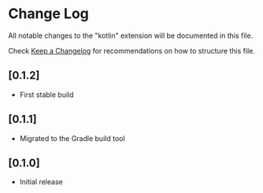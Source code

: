 # Change Log
All notable changes to the "kotlin" extension will be documented in this file.

Check [Keep a Changelog](http://keepachangelog.com/) for recommendations on how to structure this file.

## [0.1.2]
- First stable build

## [0.1.1]
- Migrated to the Gradle build tool

## [0.1.0]
- Initial release